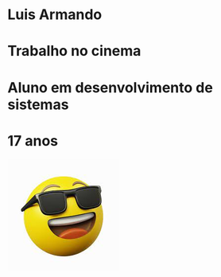 # Luis Armando
# Trabalho no cinema
# Aluno em desenvolvimento de sistemas
# 17 anos
<img src = "download (2).jpeg">




